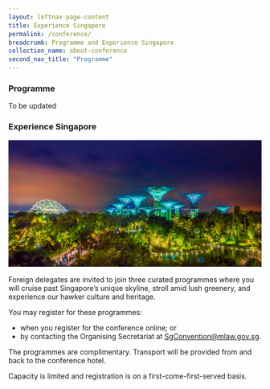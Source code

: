 ```yaml
---
layout: leftnav-page-content
title: Experience Singapore
permalink: /conference/
breadcrumb: Programme and Experience Singapore
collection_name: about-conference
second_nav_title: "Programme"
---
```

### **Programme**
To be updated

### **Experience Singapore** 
![Experience Singapore](/images/expsg-gardens.jpeg/)

Foreign delegates are invited to join three curated programmes where you will cruise past Singapore’s unique skyline, stroll amid lush greenery, and experience our hawker culture and heritage.

You may register for these programmes:
* when you register for the conference online; or
* by contacting the Organising Secretariat at [SgConvention@mlaw.gov.sg](mailto:sgconvention@mlaw.gov.sg).

The programmes are complimentary. Transport will be provided from and back to the conference hotel.

Capacity is limited and registration is on a first-come-first-served basis.
